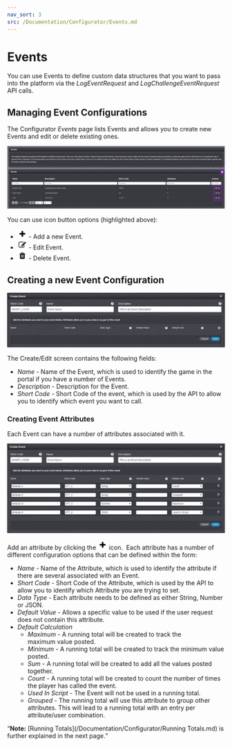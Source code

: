 ```yaml
---
nav_sort: 3
src: /Documentation/Configurator/Events.md
---
```


# Events

You can use Events to define custom data structures that you want to pass into the platform via the *LogEventRequest* and *LogChallengeEventRequest* API calls.

## Managing Event Configurations

The Configurator *Events* page lists Events and allows you to create new Events and edit or delete existing ones.

![](img/Events/1.jpg)

You can use icon button options (highlighted above):

  * ![](/img/fa/plus.png) - Add a new Event.
  * ![](/img/fa/edit.png) - Edit Event.
  * ![](/img/fa/trash.png) - Delete Event.

## Creating a new Event Configuration

![](img/Events/2.jpg)

The Create/Edit screen contains the following fields:

  * *Name* \- Name of the Event, which is used to identify the game in the portal if you have a number of Events.
  * *Description* \- Description for the Event.
  * *Short Code* - Short Code of the event, which is used by the API to allow you to identify which event you want to call.

### Creating Event Attributes

Each Event can have a number of attributes associated with it.

![](img/Events/3.jpg)

Add an attribute by clicking the ![](/img/fa/plus.png) icon.  Each attribute has a number of different configuration options that can be defined within the form:

  * *Name* \- Name of the Attribute, which is used to identify the attribute if there are several associated with an Event.
  * *Short Code* \- Short Code of the Attribute, which is used by the API to allow you to identify which Attribute you are trying to set.
  * *Data Type* \- Each attribute needs to be defined as either String, Number or JSON.
  * *Default Value* \- Allows a specific value to be used if the user request does not contain this attribute.
  * *Default Calculation*
    * *Maximum* \- A running total will be created to track the maximum value posted.
    * *Minimum* \- A running total will be created to track the minimum value posted.
    * *Sum* \- A running total will be created to add all the values posted together.
    * *Count* \- A running total will be created to count the number of times the player has called the event.
    * *Used In Script* \- The Event will not be used in a running total.
    * *Grouped* \- The running total will use this attribute to group other attributes. This will lead to a running total with an entry per attribute/user combination.

<q>**Note:** [Running Totals](/Documentation/Configurator/Running Totals.md) is further explained in the next page.</q>
